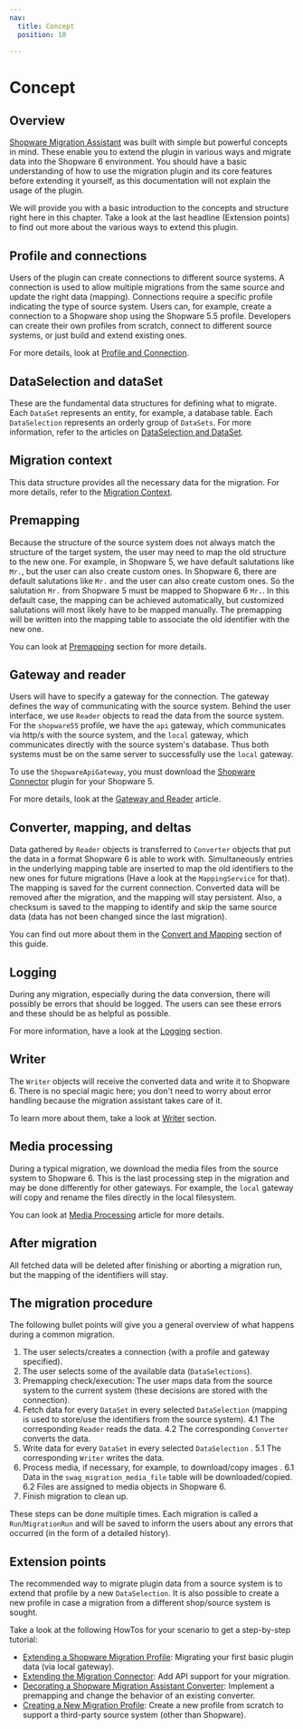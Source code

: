 ```yaml
---
nav:
  title: Concept
  position: 10

---
```


# Concept

## Overview

[Shopware Migration Assistant](https://github.com/shopware/SwagMigrationAssistant) was built with simple but powerful concepts in mind. These enable you to extend the plugin in various ways and migrate data into the Shopware 6 environment. You should have a basic understanding of how to use the migration plugin and its core features before extending it yourself, as this documentation will not explain the usage of the plugin.

We will provide you with a basic introduction to the concepts and structure right here in this chapter. Take a look at the last headline \(Extension points\) to find out more about the various ways to extend this plugin.

## Profile and connections

Users of the plugin can create connections to different source systems. A connection is used to allow multiple migrations from the same source and update the right data \(mapping\). Connections require a specific profile indicating the type of source system. Users can, for example, create a connection to a Shopware shop using the Shopware 5.5 profile. Developers can create their own profiles from scratch, connect to different source systems, or just build and extend existing ones.

For more details, look at [Profile and Connection](profile-and-connection).

## DataSelection and dataSet

These are the fundamental data structures for defining what to migrate. Each `DataSet` represents an entity, for example, a database table. Each `DataSelection` represents an orderly group of `DataSets`. For more information, refer to the articles on [DataSelection and DataSet](dataselection-and-dataset).

## Migration context

This data structure provides all the necessary data for the migration. For more details, refer to the [Migration Context](migration-context).

## Premapping

Because the structure of the source system does not always match the structure of the target system, the user may need to map the old structure to the new one. For example, in Shopware 5, we have default salutations like `Mr.`, but the user can also create custom ones. In Shopware 6, there are default salutations like `Mr.` and the user can also create custom ones. So the salutation `Mr.` from Shopware 5 must be mapped to Shopware 6 `Mr.`. In this default case, the mapping can be achieved automatically, but customized salutations will most likely have to be mapped manually. The premapping will be written into the mapping table to associate the old identifier with the new one.

You can look at [Premapping](premapping) section for more details.

## Gateway and reader

Users will have to specify a gateway for the connection. The gateway defines the way of communicating with the source system. Behind the user interface, we use `Reader` objects to read the data from the source system. For the `shopware55` profile, we have the `api` gateway, which communicates via http/s with the source system, and the `local` gateway, which communicates directly with the source system's database. Thus both systems must be on the same server to successfully use the `local` gateway.

To use the `ShopwareApiGateway`, you must download the [Shopware Connector](https://github.com/shopware/SwagMigrationConnector) plugin for your Shopware 5.

For more details, look at the [Gateway and Reader](gateway-and-reader) article.

## Converter, mapping, and deltas

Data gathered by `Reader` objects is transferred to `Converter` objects that put the data in a format Shopware 6 is able to work with. Simultaneously entries in the underlying mapping table are inserted to map the old identifiers to the new ones for future migrations \(Have a look at the `MappingService` for that\). The mapping is saved for the current connection. Converted data will be removed after the migration, and the mapping will stay persistent. Also, a checksum is saved to the mapping to identify and skip the same source data \(data has not been changed since the last migration\).

You can find out more about them in the [Convert and Mapping](convert-and-mapping) section of this guide.

## Logging

During any migration, especially during the data conversion, there will possibly be errors that should be logged. The users can see these errors and these should be as helpful as possible.

For more information, have a look at the [Logging](logging) section.

## Writer

The `Writer` objects will receive the converted data and write it to Shopware 6. There is no special magic here; you don't need to worry about error handling because the migration assistant takes care of it.

To learn more about them, take a look at [Writer](writer) section.

## Media processing

During a typical migration, we download the media files from the source system to Shopware 6. This is the last processing step in the migration and may be done differently for other gateways. For example, the `local` gateway will copy and rename the files directly in the local filesystem.

You can look at [Media Processing](media-processing) article for more details.

## After migration

All fetched data will be deleted after finishing or aborting a migration run, but the mapping of the identifiers will stay.

## The migration procedure

The following bullet points will give you a general overview of what happens during a common migration.

1. The user selects/creates a connection \(with a profile and gateway specified\).
1. The user selects some of the available data \(`DataSelections`\).
1. Premapping check/execution: The user maps data from the source system to the current system \(these decisions are stored with the connection\).
1. Fetch data for every `DataSet` in every selected `DataSelection` \(mapping is used to store/use the identifiers from the source system\).
  4.1 The corresponding `Reader` reads the data.
  4.2 The corresponding `Converter` converts the data.
1. Write data for every `DataSet` in every selected `DataSelection` .
  5.1 The corresponding `Writer` writes the data.
1. Process media, if necessary, for example, to download/copy images .
  6.1 Data in the `swag_migration_media_file` table will be downloaded/copied.
  6.2 Files are assigned to media objects in Shopware 6.
1. Finish migration to clean up.

These steps can be done multiple times. Each migration is called a `Run`/`MigrationRun` and will be saved to inform the users about any errors that occurred \(in the form of a detailed history\).

## Extension points

The recommended way to migrate plugin data from a source system is to extend that profile by a new `DataSelection`. It is also possible to create a new profile in case a migration from a different shop/source system is sought.

Take a look at the following HowTos for your scenario to get a step-by-step tutorial:

* [Extending a Shopware Migration Profile](../guides/extending-a-shopware-migration-profile): Migrating your first basic plugin data \(via local gateway\).
* [Extending the Migration Connector](../guides/extending-the-migration-connector): Add API support for your migration.
* [Decorating a Shopware Migration Assistant Converter](../guides/decorating-a-shopware-migration-assistant-converter): Implement a premapping and change the behavior of an existing converter.
* [Creating a New Migration Profile](../guides/creating-a-new-migration-profile): Create a new profile from scratch to support a third-party source system \(other than Shopware\).
